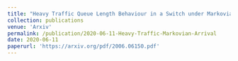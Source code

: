 ```yaml
---
title: "Heavy Traffic Queue Length Behaviour in a Switch under Markovian Arrivals"
collection: publications
venue: 'Arxiv'
permalink: /publication/2020-06-11-Heavy-Traffic-Markovian-Arrival
date: 2020-06-11
paperurl: 'https://arxiv.org/pdf/2006.06150.pdf'
---
```

